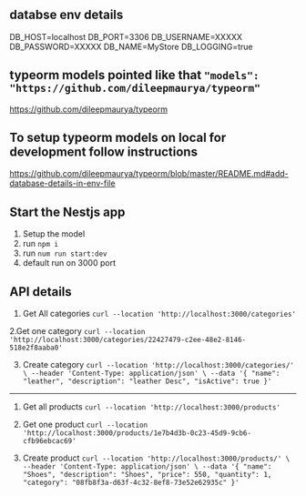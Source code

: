 
## databse env details
  DB_HOST=localhost
  DB_PORT=3306
  DB_USERNAME=XXXXX
  DB_PASSWORD=XXXXX
  DB_NAME=MyStore
  DB_LOGGING=true

## typeorm models pointed like that `"models": "https://github.com/dileepmaurya/typeorm"`
https://github.com/dileepmaurya/typeorm

## To setup typeorm models on local for development follow instructions
   https://github.com/dileepmaurya/typeorm/blob/master/README.md#add-database-details-in-env-file

## Start the Nestjs app
  1. Setup the model
  2. run `npm i`
  3. run `num run start:dev`
  4. default run on 3000 port

## API details

1. Get All categories
`curl --location 'http://localhost:3000/categories'`

2.Get one category
`curl --location 'http://localhost:3000/categories/22427479-c2ee-48e2-8146-518e2f8aaba0'`

3. Create category
`curl --location 'http://localhost:3000/categories/' \
--header 'Content-Type: application/json' \
--data '{
    "name": "leather",
    "description": "leather Desc",
    "isActive": true
}'`

--------------------------------------------------------------------------------------
1. Get all products
`curl --location 'http://localhost:3000/products'`

2. Get one product
`curl --location 'http://localhost:3000/products/1e7b4d3b-0c23-45d9-9cb6-cfb96ebcac69'`

3. Create product
`curl --location 'http://localhost:3000/products/' \
--header 'Content-Type: application/json' \
--data '{
    "name": "Shoes",
    "description": "Shoes",
    "price": 550,
    "quantity": 1,
    "category": "08fb8f3a-d63f-4c32-8ef8-73e52e62935c"
}'`
